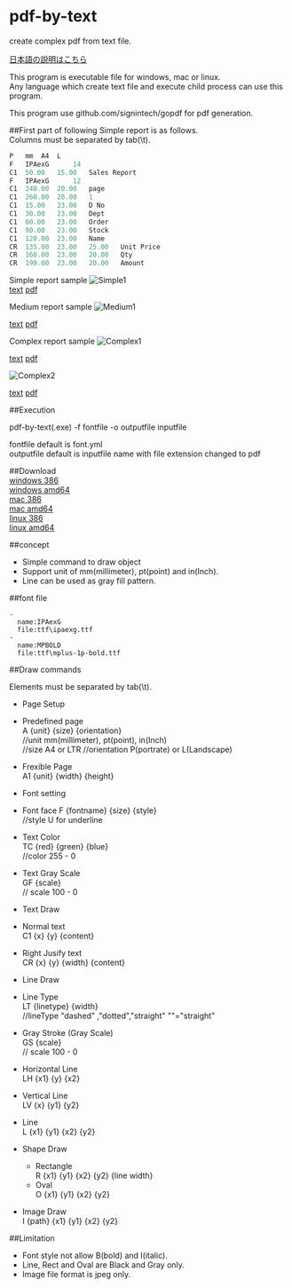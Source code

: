 # pdf-by-text
create complex pdf from text file.

[日本語の説明はこちら](https://github.com/mikeshimura/pdf-by-text/wiki/%E6%97%A5%E6%9C%AC%E8%AA%9E%E8%AA%AC%E6%98%8E)

This program is executable file for windows, mac or linux.  
Any language which create text file and execute child process can use this program.  

This program use github.com/signintech/gopdf for pdf generation.

##First part of following Simple report is as follows.  
Columns must be separated by tab(\t).

```go
P	mm	A4	L
F	IPAexG		14
C1	50.00	15.00	Sales Report
F	IPAexG		12
C1	240.00	20.00	page
C1	260.00	20.00	1
C1	15.00	23.00	D No
C1	30.00	23.00	Dept
C1	60.00	23.00	Order
C1	90.00	23.00	Stock
C1	120.00	23.00	Name
CR	135.00	23.00	25.00	Unit Price
CR	160.00	23.00	20.00	Qty
CR	190.00	23.00	20.00	Amount
```



Simple report sample
![Simple1](https://bytebucket.org/mikeshimura/goreport/wiki/image/simple1.jpg "Simple1")  
[text](https://bytebucket.org/mikeshimura/goreport/wiki/pdf-by-text/simple1.txt)
[pdf](https://bytebucket.org/mikeshimura/goreport/wiki/pdf-by-text/simple1.pdf)  


Medium report sample
![Medium1](https://bytebucket.org/mikeshimura/goreport/wiki/image/medium1.jpg "Medium1")

[text](https://bytebucket.org/mikeshimura/goreport/wiki/pdf-by-text/medium1.txt)
[pdf](https://bytebucket.org/mikeshimura/goreport/wiki/pdf-by-text/medium1.pdf)  



Complex report sample
![Complex1](https://bytebucket.org/mikeshimura/goreport/wiki/image/complex1.jpg "Complex1")

[text](https://bytebucket.org/mikeshimura/goreport/wiki/pdf-by-text/complex1.txt)
[pdf](https://bytebucket.org/mikeshimura/goreport/wiki/pdf-by-text/complex1.pdf)  


![Complex2](https://bytebucket.org/mikeshimura/goreport/wiki/image/complex2.jpg "Complex2")

[text](https://bytebucket.org/mikeshimura/goreport/wiki/pdf-by-text/complex2.txt)
[pdf](https://bytebucket.org/mikeshimura/goreport/wiki/pdf-by-text/complex2.pdf)  

##Execution  

pdf-by-text(.exe) -f fontfile -o outputfile inputfile

fontfile default is font.yml  
outputfile default is inputfile name with file extension changed to pdf

##Download  
[windows 386](https://bytebucket.org/mikeshimura/goreport/wiki/pdf-by-text/pdf-by-text_windows_386.exe)  
[windows amd64](https://bytebucket.org/mikeshimura/goreport/wiki/pdf-by-text/pdf-by-text_windows_amd64.exe)  
[mac 386](https://bytebucket.org/mikeshimura/goreport/wiki/pdf-by-text/pdf-by-text_darwin_386)  
[mac amd64](https://bytebucket.org/mikeshimura/goreport/wiki/pdf-by-text/pdf-by-text_darwin_386)  
[linux 386](https://bytebucket.org/mikeshimura/goreport/wiki/pdf-by-text/pdf-by-text_linux_386)  
[linux amd64](https://bytebucket.org/mikeshimura/goreport/wiki/pdf-by-text/pdf-by-text_linux_amd64)  

##concept
- Simple command to draw object
- Support unit of mm(millimeter), pt(point) and in(Inch).
- Line can be used as gray fill pattern.  

##font file  
```
-
  name:IPAexG
  file:ttf\ipaexg.ttf
-
  name:MPBOLD
  file:ttf\mplus-1p-bold.ttf
```
##Draw commands  

Elements must be separated by tab(\t).

- Page Setup  
 - Predefined page  
   A {unit} {size} {orientation}  
   //unit mm(millimeter), pt(point), in(Inch)  
   //size A4 or LTR
   //orientation P(portrate) or L(Landscape)  
 - Frexible Page  
   A1 {unit} {width} {height}  


- Font setting  
 - Font face
  F {fontname} {size} {style}  
  //style U for underline
 - Text Color  
  TC {red}  {green}  {blue}  
  //color 255 - 0  
 - Text Gray Scale  
  GF {scale}  
  // scale 100 - 0  


- Text Draw  
 - Normal text  
  C1 {x} {y} {content}  
 - Right Jusify text  
  CR {x} {y} {width} {content}  


- Line Draw  
 - Line Type  
   LT {linetype} {width}  
   //lineType "dashed" ,"dotted","straight" ""="straight"   
 - Gray Stroke (Gray Scale)  
  GS  {scale}  
  // scale 100 - 0  
 - Horizontal Line  
   LH {x1} {y} {x2}    
 - Vertical Line  
   LV {x} {y1} {y2}
 - Line    
   L {x1} {y1} {x2} {y2}


- Shape Draw  
  - Rectangle  
   R {x1} {y1} {x2} {y2} {line width}  
  - Oval  
   O {x1} {y1} {x2} {y2}  


- Image Draw  
 I {path} {x1} {y1} {x2} {y2}

##Limitation  
- Font style not allow B(bold) and I(italic).
- Line, Rect and Oval are Black and Gray only.
- Image file format is jpeg only.  
